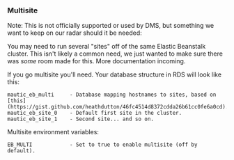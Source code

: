 ### Multisite

Note: This is not officially supported or used by DMS, but something we want to keep on our radar should it be needed:

You may need to run several "sites" off of the same Elastic Beanstalk cluster.
This isn't likely a common need, we just wanted to make sure there was *some* room made for this.
More documentation incoming.

If you go multisite you'll need. Your database structure in RDS will look like this:

    mautic_eb_multi     - Database mapping hostnames to sites, based on [this](https://gist.github.com/heathdutton/46fc4514d8372cdda26b61cc0fe6a0cd).
    mautic_eb_site_0    - Default first site in the cluster.
    mautic_eb_site_1    - Second site... and so on.

Multisite environment variables:

    EB_MULTI            - Set to true to enable multisite (off by default).
